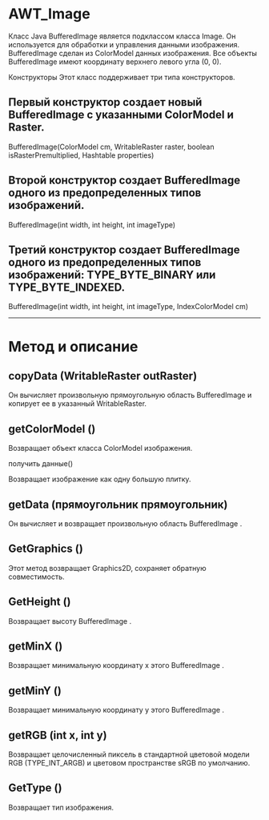 # AWT_Image

Класс Java BufferedImage является подклассом класса Image. Он используется для обработки и управления данными изображения. BufferedImage сделан из ColorModel данных изображения. Все объекты BufferedImage имеют координату верхнего левого угла (0, 0).

Конструкторы
Этот класс поддерживает три типа конструкторов.

Первый конструктор создает новый BufferedImage с указанными ColorModel и Raster.
---
BufferedImage(ColorModel cm, WritableRaster raster, 
boolean isRasterPremultiplied, Hashtable<?,?> properties)

Второй конструктор создает BufferedImage одного из предопределенных типов изображений.
---

BufferedImage(int width, int height, int imageType)

Третий конструктор создает BufferedImage одного из предопределенных типов изображений: TYPE_BYTE_BINARY или TYPE_BYTE_INDEXED.
---

BufferedImage(int width, int height, int imageType, IndexColorModel cm)

-------------

# Метод и описание


copyData (WritableRaster outRaster)
---

Он вычисляет произвольную прямоугольную область BufferedImage и копирует ее в указанный WritableRaster.

getColorModel ()
---

Возвращает объект класса ColorModel изображения.

получить данные()

Возвращает изображение как одну большую плитку.

getData (прямоугольник прямоугольник)
---

Он вычисляет и возвращает произвольную область BufferedImage .

GetGraphics ()
---

Этот метод возвращает Graphics2D, сохраняет обратную совместимость.

GetHeight ()
---

Возвращает высоту BufferedImage .

getMinX ()
---

Возвращает минимальную координату x этого BufferedImage .

getMinY ()
---

Возвращает минимальную координату y этого BufferedImage .

getRGB (int x, int y)
---

Возвращает целочисленный пиксель в стандартной цветовой модели RGB (TYPE_INT_ARGB) и цветовом пространстве sRGB по умолчанию.

GetType ()
---

Возвращает тип изображения.
